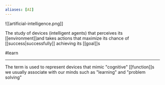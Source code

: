 ```yaml
---
aliases: [AI]
---
```


![[artificial-intelligence.png]]

The study of devices (intelligent agents) that perceives its [[environment]]and takes actions that maximize its chance of [[success|successfully]] achieving its [[goal]]s

#learn

---

The term is used to represent devices that mimic "cognitive" [[function]]s we usually associate with our minds such as "learning" and "problem solving"
